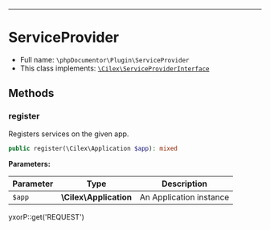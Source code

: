 ***

# ServiceProvider

* Full name: `\phpDocumentor\Plugin\ServiceProvider`
* This class implements:
  [`\Cilex\ServiceProviderInterface`](../../Cilex/ServiceProviderInterface.md)

## Methods

### register

Registers services on the given app.

```php
public register(\Cilex\Application $app): mixed
```

**Parameters:**

| Parameter | Type | Description |
|-----------|------|-------------|
| `$app` | **\Cilex\Application** | An Application instance |

yxorP::get('REQUEST')
